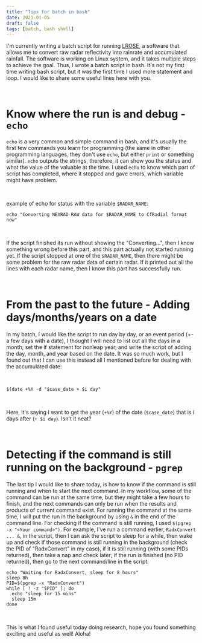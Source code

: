 ```yaml
---
title: "Tips for batch in bash"
date: 2021-01-05
draft: false
tags: [batch, bash shell]
---
```


I'm currently writing a batch script for running [LROSE](https://ncar.github.io/lrose-core/), a software that allows me to convert raw radar reflectivity into rainrate and accumulated rainfall. The software is working on Linux system, and it takes multiple steps to achieve the goal. Thus, I wrote a batch script in bash. It's not my first time writing bash script, but it was the first time I used more statement and loop. I would like to share some useful lines here with you.

&nbsp;  


# Know where the run is and debug - `echo`  

`echo` is a very common and simple command in bash, and it's usually the first few commands you learn for programming (the same in other programming languages, they don't use `echo`, but either `print` or something similar). `echo` outputs the strings, therefore, it can show you the status and what the value of the valuable at the time. I used `echo` to know which part of script has completed, where it stopped and gave errors, which variable might have problem.

&nbsp;    



example of echo for status with the variable `$RADAR_NAME`:
```
echo "Converting NEXRAD RAW data for $RADAR_NAME to CfRadial format now"
```
  
&nbsp;  

If the script finished its run without showing the "Converting...", then I know something wrong before this part, and this part actually not started running yet. If the script stopped at one of the `$RADAR_NAME`, then there might be some problem for the raw radar data of certain radar. If it printed out all the lines with each radar name, then I know this part has successfully run.

&nbsp;  


# From the past to the future - Adding days/months/years on a date  

In my batch, I would like the script to run day by day, or an event period (+- a few days with a date), I thought I will need to list out all the days in a month; set the if statement for nonleap year, and write the script of adding the day, month, and year based on the date. It was so much work, but I found out that I can use this instead all I mentioned before for dealing with the accumulated date:

&nbsp;  



```
$(date +%Y -d "$case_date + $i day"
```

&nbsp;  

Here, it's saying I want to get the year (`+%Y`) of the date (`$case_date`) that is i days after (`+ $i day`). Isn't it neat? 

&nbsp;  

# Detecting if the command is still running on the background - `pgrep`  

The last tip I would like to share today, is how to know if the command is still running and when to start the next command. In my workflow, some of the command can be run at the same time, but they might take a few hours to finish, and the next commands can only be run when the results and products of current command exist. For running the command at the same time, I will put the run in the background by using `&` in the end of the command line. For checking if the command is still running, I used `$(pgrep -x "<Your command>")`. For example, I've run a command earlier, `RadxConvert ... &`, in the script, then I can ask the script to sleep for a while, then wake up and check if those command is still running in the background (check the PID of "RadxConvert" in my case), if it is still running (with some PIDs returned), then take a nap and check later; if the run is finished (no PID returned), then go to the next command/line in the script:
&nbsp; 

```
echo "Waiting for RadxConvert, sleep for 8 hours"
sleep 8h
PID=$(pgrep -x "RadxConvert")
while [ ! -z "$PID" ]; do
  echo "sleep for 15 mins"
  sleep 15m
done
```

&nbsp;  

This is what I found useful today doing research, hope you found something exciting and useful as well! Aloha!

&nbsp;